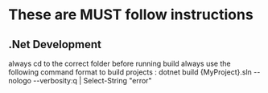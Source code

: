 
# These are MUST follow instructions

## .Net Development
always cd to the correct folder before running build
always use the following command format to build projects : dotnet build {MyProject}.sln --nologo --verbosity:q | Select-String "error"

